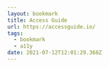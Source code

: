 ```yaml
---
layout: bookmark
title: Access Guide
url: https://accessguide.io/
tags:
  - bookmark
  - a11y
date: 2021-07-12T12:01:29.368Z
---
```

 